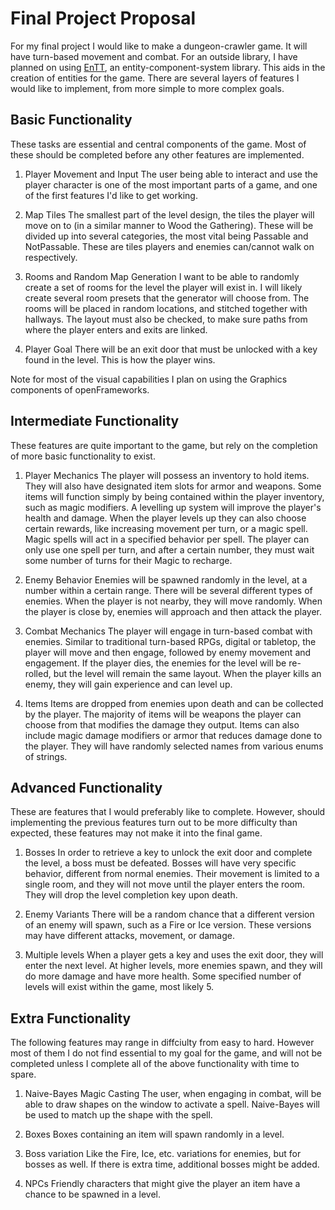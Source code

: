 # Final Project Proposal

For my final project I would like to make a dungeon-crawler game.
It will have turn-based movement and combat.
For an outside library, I have planned on using [EnTT](https://github.com/skypjack/entt), an entity-component-system library. This aids in the creation of entities for the game.
There are several layers of features I would like to implement, from more simple to more complex goals.

## Basic Functionality

These tasks are essential and central components of the game. 
Most of these should be completed before any other features are implemented.

1. Player Movement and Input
The user being able to interact and use the player character
is one of the most important parts of a game, and one of the first features I'd like to get working.

2. Map Tiles
The smallest part of the level design, the tiles the player will move on to (in a similar manner to Wood the Gathering).
These will be divided up into several categories, the most vital being Passable and NotPassable.
These are tiles players and enemies can/cannot walk on respectively.

3. Rooms and Random Map Generation
I want to be able to randomly create a set of rooms for the level the player will exist in. 
I will likely create several room presets that the generator will choose from. 
The rooms will be placed in random locations, and stitched together with hallways. 
The layout must also be checked, to make sure paths from where the player enters and exits are linked.

4. Player Goal
There will be an exit door that must be unlocked with a key found in the level. This is how the player wins.

Note for most of the visual capabilities I plan on using the Graphics components of openFrameworks.

## Intermediate Functionality

These features are quite important to the game,
but rely on the completion of more basic functionality to exist.

1. Player Mechanics
The player will possess an inventory to hold items. They will also have designated item slots for armor and weapons.
Some items will function simply by being contained within the player inventory, such as magic modifiers.
A levelling up system will improve the player's health and damage.
When the player levels up they can also choose certain rewards, like increasing movement per turn, or a magic spell.
Magic spells will act in a specified behavior per spell. 
The player can only use one spell per turn, and after a certain number, 
they must wait some number of turns for their Magic to recharge.

2. Enemy Behavior
Enemies will be spawned randomly in the level, at a number within a certain range.
There will be several different types of enemies. When the player is not nearby, they will move randomly.
When the player is close by, enemies will approach and then attack the player.

3. Combat Mechanics
The player will engage in turn-based combat with enemies. Similar to traditional turn-based RPGs, digital or tabletop,
the player will move and then engage, followed by enemy movement and engagement. 
If the player dies, the enemies for the level will be re-rolled, but the level will remain the same layout.
When the player kills an enemy, they will gain experience and can level up.

4. Items
Items are dropped from enemies upon death and can be collected by the player.
The majority of items will be weapons the player can choose from that modifies the damage they output.
Items can also include magic damage modifiers or armor that reduces damage done to the player.
They will have randomly selected names from various enums of strings.

## Advanced Functionality

These are features that I would preferably like to complete. 
However, should implementing the previous features turn out to be more difficulty than expected,
these features may not make it into the final game.

1. Bosses
In order to retrieve a key to unlock the exit door and complete the level, a boss must be defeated.
Bosses will have very specific behavior, different from normal enemies. 
Their movement is limited to a single room, and they will not move until the player enters the room.
They will drop the level completion key upon death.

2. Enemy Variants
There will be a random chance that a different version of an enemy will spawn, such as a Fire or Ice version.
These versions may have different attacks, movement, or damage.

3. Multiple levels
When a player gets a key and uses the exit door, they will enter the next level.
At higher levels, more enemies spawn, and they will do more damage and have more health.
Some specified number of levels will exist within the game, most likely 5. 

## Extra Functionality

The following features may range in diffciulty from easy to hard. 
However most of them I do not find essential to my goal for the game, 
and will not be completed unless I complete all of the above functionality with time to spare.

1. Naive-Bayes Magic Casting
The user, when engaging in combat, will be able to draw shapes on the window to activate a spell.
Naive-Bayes will be used to match up the shape with the spell.

2. Boxes
Boxes containing an item will spawn randomly in a level. 

3. Boss variation
Like the Fire, Ice, etc. variations for enemies, but for bosses as well.
If there is extra time, additional bosses might be added.

4. NPCs
Friendly characters that might give the player an item have a chance to be spawned in a level.

